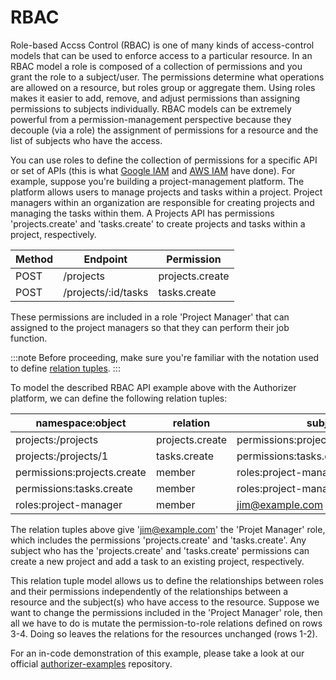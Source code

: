 
# RBAC

Role-based Accss Control (RBAC) is one of many kinds of access-control models that can be used to enforce access to a particular resource. In an RBAC model a role is composed of a collection of permissions and you grant the role to a subject/user. The permissions determine what operations are allowed on a resource, but roles group or aggregate them. Using roles makes it easier to add, remove, and adjust permissions than assigning permissions to subjects individually. RBAC models can be extremely powerful from a permission-management perspective because they decouple (via a role) the assignment of permissions for a resource and the list of subjects who have the access.

You can use roles to define the collection of permissions for a specific API or set of APIs (this is what [Google IAM][1] and [AWS IAM][2] have done). For example, suppose you're building a project-management platform. The platform allows users to manage projects and tasks within a project. Project managers within an organization are responsible for creating projects and managing the tasks within them. A Projects API has permissions 'projects.create' and 'tasks.create' to create projects and tasks within a project, respectively. 

| Method | Endpoint            | Permission      |
|--------|---------------------|-----------------|
| POST   | /projects           | projects.create |
| POST   | /projects/:id/tasks | tasks.create    |

These permissions are included in a role 'Project Manager' that can assigned to the project managers so that they can perform their job function.

:::note
Before proceeding, make sure you're familiar with the notation used to define [relation tuples](../concepts/relation-tuples).
:::

To model the described RBAC API example above with the Authorizer platform, we can define the following relation tuples:

| namespace:object            | relation        | subject                            |
|-----------------------------|-----------------|------------------------------------|
| projects:/projects          | projects.create | permissions:projects.create#member |
| projects:/projects/1        | tasks.create    | permissions:tasks.create#member    |
| permissions:projects.create | member          | roles:project-manager#member       |
| permissions:tasks.create    | member          | roles:project-manager#member       |
| roles:project-manager       | member          | jim@example.com                    |

The relation tuples above give 'jim@example.com' the 'Projet Manager' role, which includes the permissions 'projects.create' and 'tasks.create'. Any subject who has the 'projects.create' and 'tasks.create' permissions can create a new project and add a task to an existing project, respectively.

This relation tuple model allows us to define the relationships between roles and their permissions independently of the relationships between a resource and the subject(s) who have access to the resource. Suppose we want to change the permissions included in the 'Project Manager' role, then all we have to do is mutate the permission-to-role relations defined on rows 3-4. Doing so leaves the relations for the resources unchanged (rows 1-2).

For an in-code demonstration of this example, please take a look at our official [authorizer-examples](https://github.com/authorizer-tech/authorizer-examples) repository.

[1]: https://cloud.google.com/iam/docs/overview#roles
[2]: https://docs.aws.amazon.com/IAM/latest/UserGuide/id_roles.html